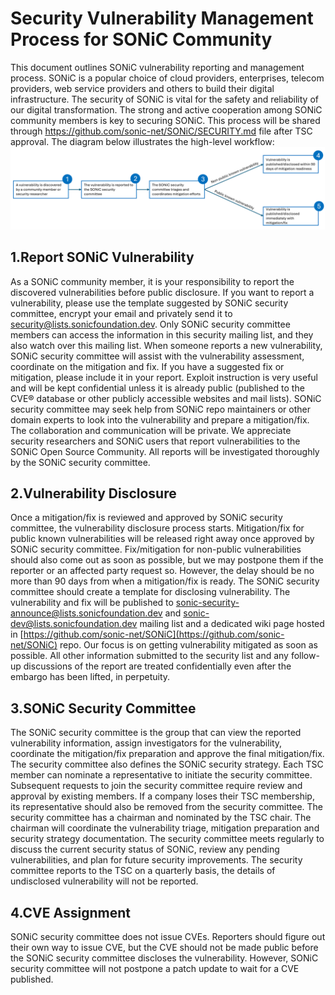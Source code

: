 # **Security Vulnerability Management Process for SONiC Community**
This document outlines SONiC vulnerability reporting and management process. SONiC is a popular choice of cloud providers, enterprises, telecom providers, web service providers and others to build their digital infrastructure.  The security of SONiC is vital for the safety and reliability of our digital transformation. The strong and active cooperation among SONiC community members is key to securing SONiC. This process will be shared through https://github.com/sonic-net/SONiC/SECURITY.md file after TSC approval.  The diagram below illustrates the high-level workflow:
![](./images/security-process/security.png)
## 1.Report SONiC Vulnerability
As a SONiC community member, it is your responsibility to report the discovered vulnerabilities before public disclosure. If you want to report a vulnerability, please use the template suggested by SONiC security committee, encrypt your email and privately send it to security@lists.sonicfoundation.dev. Only SONiC security committee members can access the information in this security mailing list, and they also watch over this mailing list.  When someone reports a new vulnerability, SONiC security committee will assist with the vulnerability assessment, coordinate on the mitigation and fix. If you have a suggested fix or mitigation, please include it in your report. Exploit instruction is very useful and will be kept confidential unless it is already public (published to the CVE® database or other publicly accessible websites and mail lists). SONiC security committee may seek help from SONiC repo maintainers or other domain experts to look into the vulnerability and prepare a mitigation/fix. The collaboration and communication will be private.
We appreciate security researchers and SONiC users that report vulnerabilities to the SONiC Open Source Community. All reports will be investigated thoroughly by the SONiC security committee. 
## 2.Vulnerability Disclosure 
Once a mitigation/fix is reviewed and approved by SONiC security committee, the vulnerability disclosure process starts. 
Mitigation/fix for public known vulnerabilities will be released right away once approved by SONiC security committee. Fix/mitigation for non-public vulnerabilities should also come out as soon as possible, but we may postpone them if the reporter or an affected party request so. However, the delay should be no more than 90 days from when a mitigation/fix is ready. The SONiC security committee should create a template for disclosing vulnerability.
The vulnerability and fix will be published to sonic-security-announce@lists.sonicfoundation.dev  and sonic-dev@lists.sonicfoundation.dev mailing list and a dedicated wiki page hosted in [https://github.com/sonic-net/SONiC](https://github.com/sonic-net/SONiC) repo.
Our focus is on getting vulnerability mitigated as soon as possible. All other information submitted to the security list and any follow-up discussions of the report are treated confidentially even after the embargo has been lifted, in perpetuity.

## 3.SONiC Security Committee
The SONiC security committee is the group that can view the reported vulnerability information, assign investigators for the vulnerability, coordinate the mitigation/fix preparation and approve the final mitigation/fix. The security committee also defines the SONiC security strategy. 
Each TSC member can nominate a representative to initiate the security committee.  Subsequent requests to join the security committee require review and approval by existing members. If a company loses their TSC membership, its representative should also be removed from the security committee. The security committee has a chairman and nominated by the TSC chair. The chairman will coordinate the vulnerability triage, mitigation preparation and security strategy documentation. 
The security committee meets regularly to discuss the current security status of SONiC, review any pending vulnerabilities, and plan for future security improvements. The security committee reports to the TSC on a quarterly basis, the details of undisclosed vulnerability will not be reported. 
## 4.CVE Assignment
SONiC security committee does not issue CVEs. Reporters should figure out their own way to issue CVE, but the CVE  should not be made public before the SONiC security committee discloses the vulnerability. However, SONiC security committee will not postpone a patch update to wait for a CVE published.

